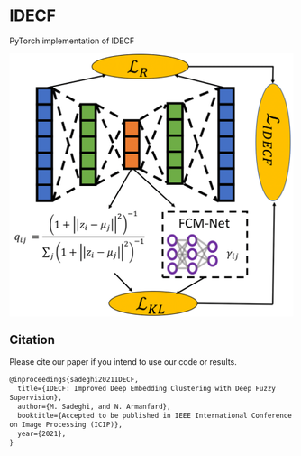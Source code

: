 # IDECF

PyTorch implementation of IDECF

<center><img src="https://github.com/Armanfard-Lab/IDECF/blob/main/Figures/overview.png" alt="Overview" width="700" align="center"></center>


## Citation

Please cite our paper if you intend to use our code or results.
```
@inproceedings{sadeghi2021IDECF,
  title={IDECF: Improved Deep Embedding Clustering with Deep Fuzzy Supervision},
  author={M. Sadeghi, and N. Armanfard},
  booktitle={Accepted to be published in IEEE International Conference on Image Processing (ICIP)},
  year={2021},
}
```
